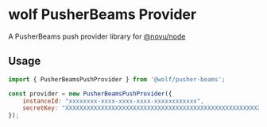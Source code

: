 # wolf PusherBeams Provider

A PusherBeams push provider library for [@novu/node](https://github.com/wolfhq/wolf)

## Usage

```javascript
import { PusherBeamsPushProvider } from '@wolf/pusher-beams';

const provider = new PusherBeamsPushProvider({
    instanceId: "xxxxxxxx-xxxx-xxxx-xxxx-xxxxxxxxxxxx",
    secretKey: "XXXXXXXXXXXXXXXXXXXXXXXXXXXXXXXXXXXXXXXXXXXXXXXXXXXXXXXXXXXXXXXX",
});
```
